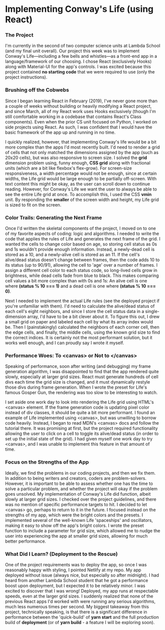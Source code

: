 # Implementing Conway's Life (using React)

### The Project

I'm currently in the second of two computer science units at Lambda School (and my final unit overall). Our project this week was to implement Conway's Life—including a few bells and whistles—as a front-end app in a language/framework of our choosing. I chose React (exclusively Hooks) along with Material-UI for the app's controls. I was excited because this project contained **no starting code** that we were required to use (only the project instructions).

### Brushing off the Cobwebs

Since I began learning React in February (2019), I've never gone more than a couple of weeks without building or heavily modifying a React project, and since March, all of my React work uses Hooks exclusively (though I'm still comfortable working in a codebase that contains React's Class components). Even when the prior CS unit focused on Python, I worked on side projects using React. As such, I was confident that I would have the basic framework of the app up and running in no time.

I quickly realized, however, that implementing Conway's life would be a bit more complex than the apps I'd most recently built. I'd need to render a grid of cells that not only matched the dimensions assigned by the app (such as 20x20 cells), but was also responsive to screen size. I solved the **grid** dimension problem using, funny enough, **CSS grid** along with fractional units (which are a bit like flexbox's flex-grow). For screen-size responsiveness, a width percentage would not be enough, since at certain widths, the Life grid would be large enough to be partially off-screen. With text content this might be okay, as the user can scroll down to continue reading. However, for Conway's Life we want the user to always be able to see the entire Life grid at once. To accomplish this, I used the CSS **vmin** unit. By responding the **smaller** of the screen width and height, my Life grid is sized to fit on the screen.

### Color Trails: Generating the Next Frame

Once I'd written the skeletal components of the project, I moved on to one of my favorite aspects of coding: logic and algorithms. I needed to write the code that applies the rules of Life and generates the next frame of the grid. I wanted the cells to change color based on age, so storing cell status as 0s and 1s wouldn't provide enough information. Instead, a newly-dead cell is stored as a 10, and a newly-alive cell is stored as an 11. If the cell's alive/dead status doesn't change between frames, then the code adds 10 to its status (up to 90/91), allowing the cell to 'age' over a number of frames. I assign a different cell color to each status code, so long-lived cells grow in brightness, while dead cells fade from blue to black. This makes comparing cell values a bit more complex than with 0s and 1s: An alive cell is one where **(status % 10 === 1)** and a dead cell is one where **(status % 10 === 0)**.

Next I needed to implement the actual Life rules (see the deployed project if you're unfamiliar with them). I'd need to calculate the alive/dead status of each cell's eight neighbors, and since I store the cell status data in a single-dimension array, I'd have to be a bit clever about it. To figure this out, I drew a small grid on paper and labeled each cell by what its array index would be. Then I (painstakingly) calculated the neighbors of each corner cell, then the edge cells, and finally, the middle cells, using the known grid size to find the correct indices. It is certainly not the most performant solution, but it works well enough, and I can proudly say I wrote it myself.

### Performance Woes: To \<canvas> or Not to \</canvas>

Speaking of performance, soon after writing (and debugging) my frame generation algorithm, I was disappointed to find that the app rendered quite slowly, especially at larger grid sizes. React must generate hundreds of cell divs each time the grid size is changed, and it must dynamically restyle those divs during frame generation. When I wrote the preset for Life's famous Gosper Gun, the rendering was too slow to be interesting to watch.

I set aside one work day to look into rendering the Life grid using HTML's \<canvas> element. If the frame generation code is updating pixel color instead of div classes, it should be quite a bit more performant. I found an example of Life implemented using \<canvas>, but was unwilling to borrow code heavily. Instead, I began to read MDN's \<canvas> docs and follow the tutorial there. It was promising at first, but the project required functionality allowing the user to click on a cell to toggle its alive/dead status (in order to set up the initial state of the grid). I had given myself one work day to try \<canvas>, and I was unable to implement this feature in that amount of time.

### Focus on the Strengths of the App

Ideally, we find the problems in our coding projects, and then we fix them. In addition to being writers and creators, coders are problem-solvers. However, it is important to be able to assess whether one has the time to solve a particular problem, and whether the project will okay if the problem goes unsolved. My implementation of Conway's Life did function, albeit slowly at larger grid sizes. I checked over the project guidelines, and there was no mention of specific performance targets to hit. I decided to let \<canvas> go, perhaps to return to it in the future. I focused instead on the strengths of my app, which were the bright colors and the presets. I implemented several of the well-known Life 'spaceships' and oscillators, making it easy to show off the app's bright colors. I wrote the preset function to include a parameter for grid size, which allowed me to nudge the user into experiencing the app at smaller grid sizes, allowing for much better performance.

### What Did I Learn? (Deployment to the Rescue)

One of the project requirements was to deploy the app, so once I was reasonably happy with styling, I pointed Netlify at my repo. My app deployed without issue (always nice, but especially so after midnight). I had heard from another Lambda School student that he got a performance boost upon deployment, but I expected it to be relatively minor. I was excited to discover that I was wrong! Deployed, my app runs at respectable speeds, even at the larger grid sizes. I suddenly realized that none of the previous React apps I'd worked with were running any serious algorithms, much less numerous times per second. My biggest takeaway from this project, technically speaking, is that there is a significant difference in performance between the 'quick-build' of **yarn start** and the full production build of **deployment** (or of **yarn build** - a feature I will be exploring soon).
